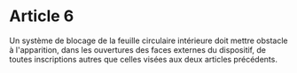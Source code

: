 # Article 6

Un système de blocage de la feuille circulaire intérieure doit mettre obstacle à l'apparition, dans les ouvertures des faces externes du dispositif, de toutes inscriptions autres que celles visées aux deux articles précédents.
